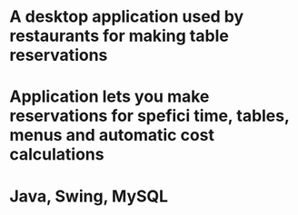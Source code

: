 # A desktop application used by restaurants for making table reservations
# Application lets you make reservations for spefici time, tables, menus and automatic cost calculations
# Java, Swing, MySQL
